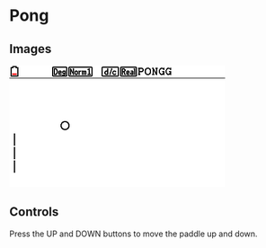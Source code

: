 # Pong
## Images
![Pong](/pong/pong.bmp)
## Controls
Press the UP and DOWN buttons to move the paddle up and down.
